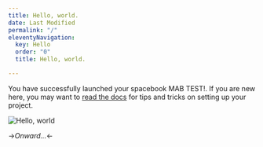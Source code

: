 ```yaml
---
title: Hello, world.
date: Last Modified
permalink: "/"
eleventyNavigation:
  key: Hello
  order: "0"
  title: Hello, world.

---
```

You have successfully launched your spacebook MAB TEST!. If you are new here, you may want to [read the docs](https://spacebook.app/) for tips and tricks on setting up your project.

![Hello, world](/content/images/hello.jpg)

\->_Onward..._<-